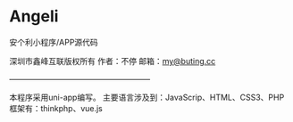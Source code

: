 # Angeli
安个利小程序/APP源代码

深圳市鑫峰互联版权所有
作者：不停
邮箱：my@buting.cc

——————————————————

本程序采用uni-app编写。
主要语言涉及到：JavaScrip、HTML、CSS3、PHP
框架有：thinkphp、vue.js
